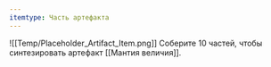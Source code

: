 ```yaml
---
itemtype: Часть артефакта
---
```

![[Temp/Placeholder_Artifact_Item.png]]
Соберите 10 частей, чтобы синтезировать артефакт [[Мантия величия]].
